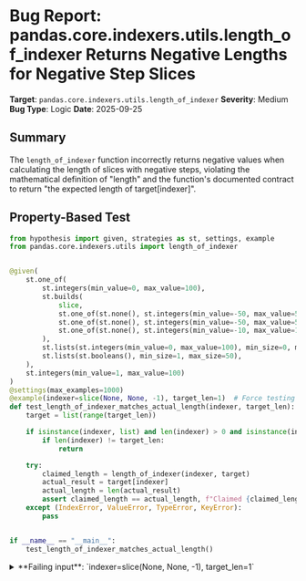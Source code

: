 # Bug Report: pandas.core.indexers.utils.length_of_indexer Returns Negative Lengths for Negative Step Slices

**Target**: `pandas.core.indexers.utils.length_of_indexer`
**Severity**: Medium
**Bug Type**: Logic
**Date**: 2025-09-25

## Summary

The `length_of_indexer` function incorrectly returns negative values when calculating the length of slices with negative steps, violating the mathematical definition of "length" and the function's documented contract to return "the expected length of target[indexer]".

## Property-Based Test

```python
from hypothesis import given, strategies as st, settings, example
from pandas.core.indexers.utils import length_of_indexer


@given(
    st.one_of(
        st.integers(min_value=0, max_value=100),
        st.builds(
            slice,
            st.one_of(st.none(), st.integers(min_value=-50, max_value=50)),
            st.one_of(st.none(), st.integers(min_value=-50, max_value=50)),
            st.one_of(st.none(), st.integers(min_value=-10, max_value=10).filter(lambda x: x != 0)),
        ),
        st.lists(st.integers(min_value=0, max_value=100), min_size=0, max_size=50),
        st.lists(st.booleans(), min_size=1, max_size=50),
    ),
    st.integers(min_value=1, max_value=100)
)
@settings(max_examples=1000)
@example(indexer=slice(None, None, -1), target_len=1)  # Force testing the reported failing case
def test_length_of_indexer_matches_actual_length(indexer, target_len):
    target = list(range(target_len))

    if isinstance(indexer, list) and len(indexer) > 0 and isinstance(indexer[0], bool):
        if len(indexer) != target_len:
            return

    try:
        claimed_length = length_of_indexer(indexer, target)
        actual_result = target[indexer]
        actual_length = len(actual_result)
        assert claimed_length == actual_length, f"Claimed {claimed_length}, actual {actual_length} for indexer={indexer}, target_len={target_len}"
    except (IndexError, ValueError, TypeError, KeyError):
        pass


if __name__ == "__main__":
    test_length_of_indexer_matches_actual_length()
```

<details>

<summary>
**Failing input**: `indexer=slice(None, None, -1), target_len=1`
</summary>
```
Traceback (most recent call last):
  File "/home/npc/pbt/agentic-pbt/worker_/27/hypo.py", line 38, in <module>
    test_length_of_indexer_matches_actual_length()
    ~~~~~~~~~~~~~~~~~~~~~~~~~~~~~~~~~~~~~~~~~~~~^^
  File "/home/npc/pbt/agentic-pbt/worker_/27/hypo.py", line 6, in test_length_of_indexer_matches_actual_length
    st.one_of(

  File "/home/npc/miniconda/lib/python3.13/site-packages/hypothesis/core.py", line 2062, in wrapped_test
    _raise_to_user(errors, state.settings, [], " in explicit examples")
    ~~~~~~~~~~~~~~^^^^^^^^^^^^^^^^^^^^^^^^^^^^^^^^^^^^^^^^^^^^^^^^^^^^^
  File "/home/npc/miniconda/lib/python3.13/site-packages/hypothesis/core.py", line 1613, in _raise_to_user
    raise the_error_hypothesis_found
  File "/home/npc/pbt/agentic-pbt/worker_/27/hypo.py", line 32, in test_length_of_indexer_matches_actual_length
    assert claimed_length == actual_length, f"Claimed {claimed_length}, actual {actual_length} for indexer={indexer}, target_len={target_len}"
           ^^^^^^^^^^^^^^^^^^^^^^^^^^^^^^^
AssertionError: Claimed -1, actual 1 for indexer=slice(None, None, -1), target_len=1
Falsifying explicit example: test_length_of_indexer_matches_actual_length(
    indexer=slice(None, None, -1),
    target_len=1,
)
```
</details>

## Reproducing the Bug

```python
from pandas.core.indexers.utils import length_of_indexer

# Test case 1: Basic negative step slice that should reverse a list
target = [0]  # Single element list
indexer = slice(None, None, -1)  # Standard Python idiom for reversing

claimed_length = length_of_indexer(indexer, target)
actual_result = target[indexer]  # This would be [0] in normal Python
actual_length = len(actual_result)

print("Test case 1: Single element list with reverse slice")
print(f"Target: {target}")
print(f"Indexer: {indexer}")
print(f"Actual result of target[indexer]: {actual_result}")
print(f"Actual length: {actual_length}")
print(f"Claimed length from length_of_indexer: {claimed_length}")
print(f"Match: {actual_length == claimed_length}")
print()

# Test case 2: Multi-element list with reverse slice
target2 = [0, 1, 2, 3, 4]
indexer2 = slice(None, None, -1)

claimed_length2 = length_of_indexer(indexer2, target2)
actual_result2 = target2[indexer2]
actual_length2 = len(actual_result2)

print("Test case 2: Multi-element list with reverse slice")
print(f"Target: {target2}")
print(f"Indexer: {indexer2}")
print(f"Actual result of target[indexer]: {actual_result2}")
print(f"Actual length: {actual_length2}")
print(f"Claimed length from length_of_indexer: {claimed_length2}")
print(f"Match: {actual_length2 == claimed_length2}")
print()

# Test case 3: Step of -2
target3 = [0, 1, 2, 3, 4]
indexer3 = slice(None, None, -2)

claimed_length3 = length_of_indexer(indexer3, target3)
actual_result3 = target3[indexer3]
actual_length3 = len(actual_result3)

print("Test case 3: Multi-element list with step=-2")
print(f"Target: {target3}")
print(f"Indexer: {indexer3}")
print(f"Actual result of target[indexer]: {actual_result3}")
print(f"Actual length: {actual_length3}")
print(f"Claimed length from length_of_indexer: {claimed_length3}")
print(f"Match: {actual_length3 == claimed_length3}")
```

<details>

<summary>
Function returns negative lengths instead of actual lengths
</summary>
```
Test case 1: Single element list with reverse slice
Target: [0]
Indexer: slice(None, None, -1)
Actual result of target[indexer]: [0]
Actual length: 1
Claimed length from length_of_indexer: -1
Match: False

Test case 2: Multi-element list with reverse slice
Target: [0, 1, 2, 3, 4]
Indexer: slice(None, None, -1)
Actual result of target[indexer]: [4, 3, 2, 1, 0]
Actual length: 5
Claimed length from length_of_indexer: -5
Match: False

Test case 3: Multi-element list with step=-2
Target: [0, 1, 2, 3, 4]
Indexer: slice(None, None, -2)
Actual result of target[indexer]: [4, 2, 0]
Actual length: 3
Claimed length from length_of_indexer: -2
Match: False
```
</details>

## Why This Is A Bug

This violates expected behavior in multiple critical ways:

1. **Mathematical Impossibility**: Lengths are by definition non-negative integers. A length cannot be -1, -5, or any negative value. The function's docstring explicitly states it returns "the expected length of target[indexer]", which must be ≥ 0.

2. **Common Python Pattern Broken**: The slice `slice(None, None, -1)` (equivalent to `[::-1]`) is the standard Python idiom for reversing sequences. This is not an edge case but a fundamental operation used throughout Python code.

3. **Internal Validation Failure**: The function is used by `check_setitem_lengths` (line 175 in the same file) to validate assignment operations. When this returns negative values, the validation logic fails incorrectly, potentially allowing invalid operations or rejecting valid ones.

4. **Clear Logic Error**: The bug stems from lines 303-315 where the function handles None values incorrectly for negative steps:
   - Lines 303-310: Applies defaults assuming positive step (None start→0, None stop→target_len)
   - Lines 313-315: Attempts to "fix" negative steps by swapping start/stop and negating step
   - This approach fundamentally misunderstands how Python handles None with negative steps

## Relevant Context

The `length_of_indexer` function is part of pandas' internal indexing machinery located in `pandas.core.indexers.utils`. While it's in a private module (not public API), it's critical for pandas' internal operations.

Python's slicing semantics for negative steps:
- For positive step: `start=None` means 0, `stop=None` means len(sequence)
- For negative step: `start=None` means len(sequence)-1, `stop=None` means "before the beginning"

The current implementation applies positive-step defaults then tries to transform them, which produces incorrect results. This affects any pandas operation that internally validates indexer lengths.

Documentation: https://pandas.pydata.org/docs/reference/internals.html#indexing-utilities
Source code: https://github.com/pandas-dev/pandas/blob/main/pandas/core/indexers/utils.py#L290-L330

## Proposed Fix

```diff
--- a/pandas/core/indexers/utils.py
+++ b/pandas/core/indexers/utils.py
@@ -298,18 +298,30 @@ def length_of_indexer(indexer, target=None) -> int:
     if target is not None and isinstance(indexer, slice):
         target_len = len(target)
         start = indexer.start
         stop = indexer.stop
         step = indexer.step
-        if start is None:
-            start = 0
-        elif start < 0:
-            start += target_len
-        if stop is None or stop > target_len:
-            stop = target_len
-        elif stop < 0:
-            stop += target_len
+
         if step is None:
             step = 1
-        elif step < 0:
+
+        if step < 0:
+            # For negative step, handle None values correctly BEFORE conversion
+            if start is None:
+                start = target_len - 1
+            elif start < 0:
+                start += target_len
+            if stop is None:
+                stop = -target_len - 1  # Before the beginning
+            elif stop < 0:
+                stop += target_len
+            # Now convert to positive step calculation
             start, stop = stop + 1, start + 1
             step = -step
+        else:
+            # For positive step
+            if start is None:
+                start = 0
+            elif start < 0:
+                start += target_len
+            if stop is None or stop > target_len:
+                stop = target_len
+            elif stop < 0:
+                stop += target_len
+
         return (stop - start + step - 1) // step
```